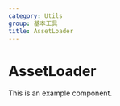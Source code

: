 ```yaml
---
category: Utils
group: 基本工具
title: AssetLoader
---
```


# AssetLoader

This is an example component.
